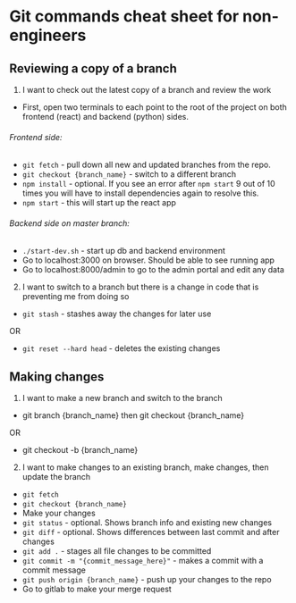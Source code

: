# Git commands cheat sheet for non-engineers

## Reviewing a copy of a branch

1. I want to check out the latest copy of a branch and review the work

- First, open two terminals to each point to the root of the project on both frontend (react) and backend (python) sides.

###### Frontend side:
- `git fetch` - pull down all new and updated branches from the repo.
- `git checkout {branch_name}` - switch to a different branch
- `npm install` - optional. If you see an error after `npm start` 9 out of 10 times you will have to install dependencies again to resolve this.
- `npm start` - this will start up the react app

###### Backend side on master branch:
- `./start-dev.sh` - start up db and backend environment
- Go to localhost:3000 on browser. Should be able to see running app
- Go to localhost:8000/admin to go to the admin portal and edit any data

2. I want to switch to a branch but there is a change in code that is preventing me from doing so

- `git stash` - stashes away the changes for later use

OR

- `git reset --hard head` - deletes the existing changes

## Making changes

1. I want to make a new branch and switch to the branch
- git branch {branch_name} then git checkout {branch_name}

OR

- git checkout -b {branch_name}


2. I want to make changes to an existing branch, make changes, then update the branch

- `git fetch`
- `git checkout {branch_name}`
- Make your changes
- `git status` - optional. Shows branch info and existing new changes
- `git diff` - optional. Shows differences between last commit and after changes
- `git add .` - stages all file changes to be committed
- `git commit -m "{commit_message_here}"` - makes a commit with a commit message
- `git push origin {branch_name}` - push up your changes to the repo
- Go to gitlab to make your merge request

